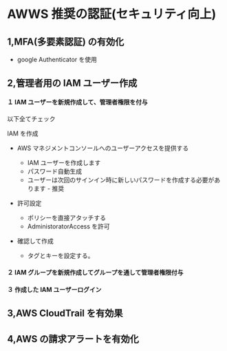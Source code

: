# AWWS 推奨の認証(セキュリティ向上)

## 1,MFA(多要素認証) の有効化

- google Authenticator を使用

## 2,管理者用の IAM ユーザー作成

#### １ IAM ユーザーを新規作成して、管理者権限を付与

以下全てチェック

IAM を作成

- AWS マネジメントコンソールへのユーザーアクセスを提供する

  - IAM ユーザーを作成します
  - パスワード自動生成
  - ユーザーは次回のサインイン時に新しいパスワードを作成する必要があります - 推奨

- 許可設定

  - ポリシーを直接アタッチする
  - AdministoratorAccess を許可

- 確認して作成
  - タグとキーを設定する。

#### ２ IAM グループを新規作成してグループを通して管理者権限付与

#### ３ 作成した IAM ユーザーログイン

## 3,AWS CloudTrail を有効果

## 4,AWS の請求アラートを有効化
